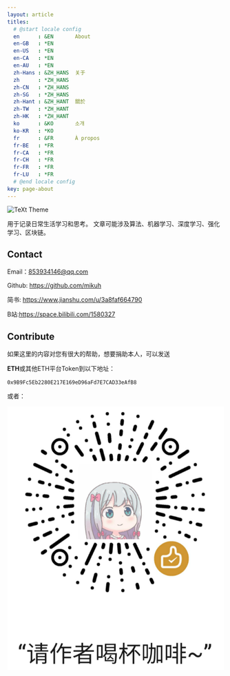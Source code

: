 ```yaml
---
layout: article
titles:
  # @start locale config
  en      : &EN       About
  en-GB   : *EN
  en-US   : *EN
  en-CA   : *EN
  en-AU   : *EN
  zh-Hans : &ZH_HANS  关于
  zh      : *ZH_HANS
  zh-CN   : *ZH_HANS
  zh-SG   : *ZH_HANS
  zh-Hant : &ZH_HANT  關於
  zh-TW   : *ZH_HANT
  zh-HK   : *ZH_HANT
  ko      : &KO       소개
  ko-KR   : *KO
  fr      : &FR       À propos
  fr-BE   : *FR
  fr-CA   : *FR
  fr-CH   : *FR
  fr-FR   : *FR
  fr-LU   : *FR
  # @end locale config
key: page-about
---
```


![TeXt Theme](./imgs/a1.png)

用于记录日常生活学习和思考。
文章可能涉及算法、机器学习、深度学习、强化学习、区块链。


## Contact

Email：853934146@qq.com

Github: https://github.com/mikuh

简书: https://www.jianshu.com/u/3a8faf664790

B站:https://space.bilibili.com/1580327


## Contribute

如果这里的内容对您有很大的帮助，想要捐助本人，可以发送

**ETH**或其他ETH平台Token到以下地址：

```
0x9B9Fc5Eb2280E217E169eD96aFd7E7CAD33eAfB8
```

或者：

![赞赏](./imgs/zs.png?imageMogr2/auto-orient/strip%7CimageView2/2/w/200)
